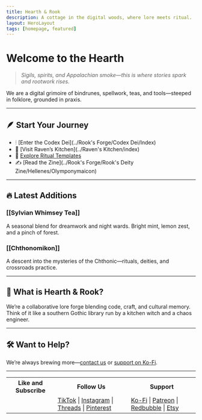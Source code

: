 ```yaml
---
title: Hearth & Rook
description: A cottage in the digital woods, where lore meets ritual.
layout: HeroLayout
tags: [homepage, featured]
---
```


# Welcome to the Hearth

> *Sigils, spirits, and Appalachian smoke—this is where stories spark and rootwork rises.*

We are a digital grimoire of bindrunes, spellwork, teas, and tools—steeped in folklore, grounded in praxis.

---

## 🪶 Start Your Journey

- 🕯 [Enter the Codex Dei](../Rook's Forge/Codex Dei/Index)
- 🍵 [Visit Raven’s Kitchen](../Raven's Kitchen/index)
- 🔮 [Explore Ritual Templates](../Rituals/Ritual_List)
- ✍️ [Read the Zine](../Rook's Forge/Rook's Deity Zine/Hellenes/Olymponymaicon)

---

## 🔥 Latest Additions

### [[Sylvian Whimsey Tea]]
A seasonal blend for dreamwork and night wards. Bright mint, lemon zest, and a pinch of forest.

### [[Chthonomikon]]
A descent into the mysteries of the Chthonic—rituals, deities, and crossroads practice.

---

## 🧭 What is Hearth & Rook?

We’re a collaborative lore forge blending code, craft, and cultural memory.  
Think of it like a southern Gothic library run by a kitchen witch and a chaos engineer.

---

## 🛠 Want to Help?

We’re always brewing more—[contact us](mailto:your@email.com) or [support on Ko-Fi](https://ko-fi.com/yourlink).

---
<table>
  <tr>
    <th>Like and Subscribe</th>
    <th>Follow Us</th>
    <th>Support</th>
  </tr>
  <tr>
    <td></td>
    <td>
      <a href="https://tiktok.com/@HearthandRook">TikTok</a> |
      <a href="https://instagram.com/HearthandRook">Instagram</a> |
      <a href="https://threads.net/@HearthandRook">Threads</a> |
      <a href="https://www.pinterest.com/myceliummuse/">Pinterest</a>
    </td>
    <td>
      <a href="https://ko-fi.com/hearthandrook">Ko-Fi</a> |
      <a href="https://patreon.com/yourshop">Patreon</a> |
      <a href="https://www.redbubble.com/people/gerrmann002/shop?asc=u">Redbubble</a> |
      <a href="https://www.etsy.com/shop/TheMyceliumandMuse?ref=dashboard-header">Etsy</a>
    </td>
  </tr>
</table>



